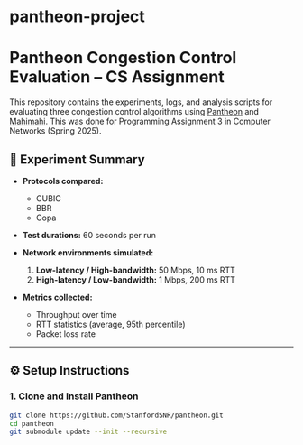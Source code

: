 # pantheon-project
# Pantheon Congestion Control Evaluation – CS Assignment

This repository contains the experiments, logs, and analysis scripts for evaluating three congestion control algorithms using [Pantheon](https://github.com/StanfordSNR/pantheon) and [Mahimahi](https://github.com/ravinet/mahimahi). This was done for Programming Assignment 3 in Computer Networks (Spring 2025).

## 🧪 Experiment Summary

- **Protocols compared:**  
  - CUBIC  
  - BBR  
  - Copa

- **Test durations:** 60 seconds per run
- **Network environments simulated:**  
  1. **Low-latency / High-bandwidth:** 50 Mbps, 10 ms RTT  
  2. **High-latency / Low-bandwidth:** 1 Mbps, 200 ms RTT

- **Metrics collected:**  
  - Throughput over time  
  - RTT statistics (average, 95th percentile)  
  - Packet loss rate  

---

## ⚙️ Setup Instructions

### 1. Clone and Install Pantheon
```bash
git clone https://github.com/StanfordSNR/pantheon.git
cd pantheon
git submodule update --init --recursive
